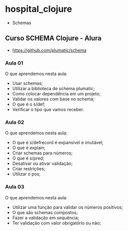# hospital_clojure
 - Schemas

## Curso SCHEMA Clojure - Alura
- https://github.com/plumatic/schema


### Aula 01
O que aprendemos nesta aula:

- Usar schemas;
- Utilizar a biblioteca de schema plumatic;
- Como colocar dependência em um projeto;
- Validar os valores com base no schema;
- O que é o s/def;
- Verificar o tipo que vamos receber.

### Aula 02

O que aprendemos nesta aula:

- O que é s/defrecord é expansível e imutável;
- O que é explain;
- Criar schemas para números;
- O que é s/pred;
- Desativar ou ativar validação;
- Criar restrições;
- Utilizar o pos;

### Aula 03

O que aprendemos nesta aula:

- Utilizar uma função para validar os números positivos;
- O que são schemas compostos;
- Fazer a validação em sequência;
- Ter validação com valor obrigatório ou não;